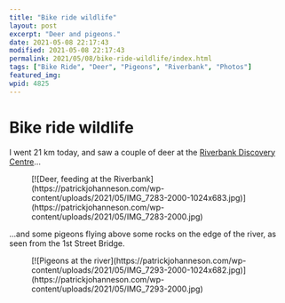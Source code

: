 ```yaml
---
title: "Bike ride wildlife"
layout: post
excerpt: "Deer and pigeons."
date: 2021-05-08 22:17:43
modified: 2021-05-08 22:17:43
permalink: 2021/05/08/bike-ride-wildlife/index.html
tags: ["Bike Ride", "Deer", "Pigeons", "Riverbank", "Photos"]
featured_img: 
wpid: 4825
---
```


# Bike ride wildlife

I went 21 km today, and saw a couple of deer at the [Riverbank Discovery Centre](http://riverbank.mb.ca/)…

<figure class="wp-block-image size-large">[![Deer, feeding at the Riverbank](https://patrickjohanneson.com/wp-content/uploads/2021/05/IMG_7283-2000-1024x683.jpg)](https://patrickjohanneson.com/wp-content/uploads/2021/05/IMG_7283-2000.jpg)</figure>…and some pigeons flying above some rocks on the edge of the river, as seen from the 1st Street Bridge.

<figure class="wp-block-image size-large">[![Pigeons at the river](https://patrickjohanneson.com/wp-content/uploads/2021/05/IMG_7293-2000-1024x682.jpg)](https://patrickjohanneson.com/wp-content/uploads/2021/05/IMG_7293-2000.jpg)</figure>
